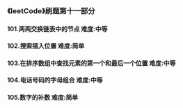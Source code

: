 ### 《leetCode》刷题第十一部分
#### 101.两两交换链表中的节点     难度:中等
#### 102.搜索插入位置     难度:简单
#### 103.在排序数组中查找元素的第一个和最后一个位置      难度:中等
#### 104.电话号码的字母组合      难度:中等
#### 105.数字的补数      难度:简单